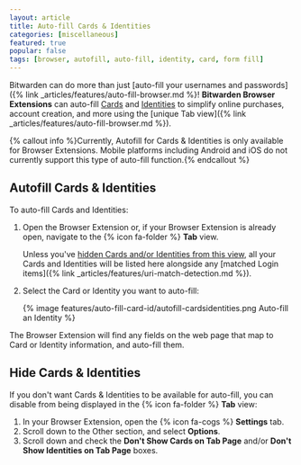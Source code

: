 ```yaml
---
layout: article
title: Auto-fill Cards & Identities
categories: [miscellaneous]
featured: true
popular: false
tags: [browser, autofill, auto-fill, identity, card, form fill]
---
```


Bitwarden can do more than just [auto-fill your usernames and passwords]({% link _articles/features/auto-fill-browser.md %}! **Bitwarden Browser Extensions** can auto-fill [Cards]({{site.baseurl}}/article/managing-items/#cards) and [Identities]({{site.baseurl}}/article/managing-items/#identities) to simplify online purchases, account creation, and more using the [unique Tab view]({% link _articles/features/auto-fill-browser.md %}).

{% callout info %}Currently, Autofill for Cards & Identities is only available for Browser Extensions. Mobile platforms including Android and iOS do not currently support this type of auto-fill function.{% endcallout %}

## Autofill Cards & Identities

To auto-fill Cards and Identities:

1. Open the Browser Extension or, if your Browser Extension is already open, navigate to the {% icon fa-folder %} **Tab** view.

   Unless you've [hidden Cards and/or Identities from this view](#hide-cards--identities), all your Cards and Identities will be listed here alongside any [matched Login items]({% link _articles/features/uri-match-detection.md %}).
2. Select the Card or Identity you want to auto-fill:

   {% image features/auto-fill-card-id/autofill-cardsidentities.png Auto-fill an Identity %}

The Browser Extension will find any fields on the web page that map to Card or Identity information, and auto-fill them.

## Hide Cards & Identities

If you don't want Cards & Identities to be available for auto-fill, you can disable from being displayed in the {% icon fa-folder %} **Tab** view:

1. In your Browser Extension, open the {% icon fa-cogs %} **Settings** tab.
2. Scroll down to the Other section, and select **Options**.
3. Scroll down and check the **Don't Show Cards on Tab Page** and/or **Don't Show Identities on Tab Page** boxes.
